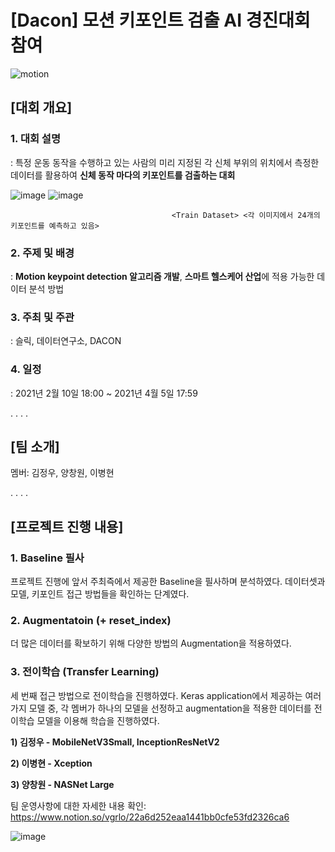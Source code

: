# [Dacon] 모션 키포인트 검출 AI 경진대회 참여

![motion](https://user-images.githubusercontent.com/76798200/113500617-4d375800-955a-11eb-8120-3ae607ff43ba.png)


## [대회 개요]

### 1. 대회 설명
: 특정 운동 동작을 수행하고 있는 사람의 미리 지정된 각 신체 부위의 위치에서 측정한 데이터를 활용하여 **신체 동작 마다의 키포인트를 검출하는 대회**



 ![image](https://user-images.githubusercontent.com/76798200/113500627-78ba4280-955a-11eb-8ed2-58b61ccade88.png)
 ![image](https://user-images.githubusercontent.com/76798200/113500634-88d22200-955a-11eb-9c0c-89367ab192bb.png)
 
                                        <Train Dataset> <각 이미지에서 24개의 키포인트를 예측하고 있음>





### 2. 주제 및 배경
: **Motion keypoint detection 알고리즘 개발**, **스마트 헬스케어 산업**에 적용 가능한 데이터 분석 방법

### 3. 주최 및 주관
: 슬릭, 데이터연구소, DACON

### 4. 일정
: 2021년 2월 10일 18:00 ~ 2021년 4월 5일 17:59 
  
.
.
.
.


## [팀 소개]
멤버: 김정우, 양창원, 이병현

.
.
.
.



## [프로젝트 진행 내용]
### 1. Baseline 필사
프로젝트 진행에 앞서 주최즉에서 제공한 Baseline을 필사하며 분석하였다.
데이터셋과 모델, 키포인트 접근 방법들을 확인하는 단계였다.

### 2. Augmentatoin (+ reset_index)
더 많은 데이터를 확보하기 위해 다양한 방법의 Augmentation을 적용하였다.

### 3. 전이학습 (Transfer Learning)
세 번째 접근 방법으로 전이학습을 진행하였다. 
Keras application에서 제공하는 여러가지 모델 중, 각 멤버가 하나의 모델을 선정하고 augmentation을 적용한 데이터를 전이학습 모델을 이용해 학습을 진행하였다.

**1) 김정우 - MobileNetV3Small, InceptionResNetV2**   

**2) 이병현 - Xception**   

**3) 양창원 - NASNet Large**

팀 운영사항에 대한 자세한 내용 확인: https://www.notion.so/vgrlo/22a6d252eaa1441bb0cfe53fd2326ca6


![image](https://user-images.githubusercontent.com/76798200/113500997-3d6d4300-955d-11eb-98a0-69661b1098cb.png)
